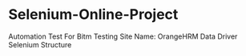 # Selenium-Online-Project
Automation Test For Bitm
Testing Site Name: OrangeHRM
Data Driver
Selenium Structure
